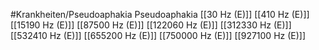 #Krankheiten/Pseudoaphakia
Pseudoaphakia
[[30 Hz (E)]]
[[410 Hz (E)]]
[[15190 Hz (E)]]
[[87500 Hz (E)]]
[[122060 Hz (E)]]
[[312330 Hz (E)]]
[[532410 Hz (E)]]
[[655200 Hz (E)]]
[[750000 Hz (E)]]
[[927100 Hz (E)]]